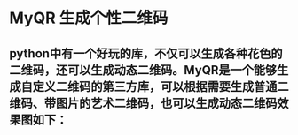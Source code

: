 # MyQR 生成个性二维码
## python中有一个好玩的库，不仅可以生成各种花色的二维码，还可以生成动态二维码。MyQR是一个能够生成自定义二维码的第三方库，可以根据需要生成普通二维码、带图片的艺术二维码，也可以生成动态二维码效果图如下：


